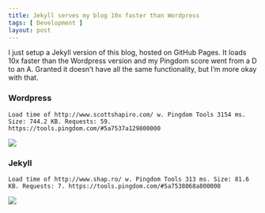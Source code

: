 ```yaml
---
title: Jekyll serves my blog 10x faster than Wordpress
tags: [ Development ]
layout: post
---
```


I just setup a Jekyll version of this blog, hosted on GitHub Pages. It loads 10x faster than the Wordpress version and my Pingdom score went from a D to an A. Granted it doesn’t have all the same functionality, but I’m more okay with that.

### Wordpress
`Load time of http://www.scottshapiro.com/ w. Pingdom Tools 3154 ms. Size: 744.2 KB. Requests: 59. https://tools.pingdom.com/#5a7537a129800000`

<img src="/images/pingdom_wp.png"/>

### Jekyll
`Load time of http://www.shap.ro/ w. Pingdom Tools 313 ms. Size: 81.6 KB. Requests: 7. https://tools.pingdom.com/#5a7538068a800000`

<img src="/images/pingdom_jekyll.png"/>
